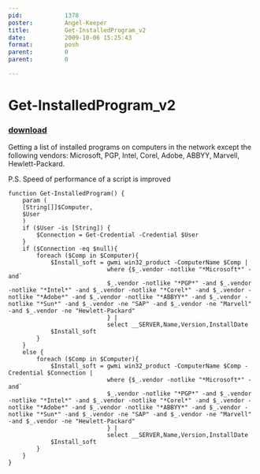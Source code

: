 ```yaml
---
pid:            1378
poster:         Angel-Keeper
title:          Get-InstalledProgram_v2
date:           2009-10-06 15:25:43
format:         posh
parent:         0
parent:         0

---
```


# Get-InstalledProgram_v2

### [download](1378.ps1)

Getting a list of installed programs on computers in the network except the following vendors:
Microsoft, PGP, Intel, Corel, Adobe, ABBYY, Marvell, Hewlett-Packard.

P.S. Speed of performance of a script is improved

```posh
function Get-InstalledProgram() {
	param (
	[String[]]$Computer,
	$User
	)
	if ($User -is [String]) {
		$Connection = Get-Credential -Credential $User
	}
	if ($Connection -eq $null){
		foreach ($Comp in $Computer){
			$Install_soft = gwmi win32_product -ComputerName $Comp | 
							where {$_.vendor -notlike "*Microsoft*" -and`
							$_.vendor -notlike "*PGP*" -and $_.vendor -notlike "*Intel*" -and $_.vendor -notlike "*Corel*" -and $_.vendor -notlike "*Adobe*" -and $_.vendor -notlike "*ABBYY*" -and $_.vendor -notlike "*Sun*" -and $_.vendor -ne "SAP" -and $_.vendor -ne "Marvell" -and $_.vendor -ne "Hewlett-Packard"
							} |
	 						select __SERVER,Name,Version,InstallDate
			$Install_soft
		}
	}
	else {
		foreach ($Comp in $Computer){
			$Install_soft = gwmi win32_product -ComputerName $Comp -Credential $Connection | 
							where {$_.vendor -notlike "*Microsoft*" -and`
							$_.vendor -notlike "*PGP*" -and $_.vendor -notlike "*Intel*" -and $_.vendor -notlike "*Corel*" -and $_.vendor -notlike "*Adobe*" -and $_.vendor -notlike "*ABBYY*" -and $_.vendor -notlike "*Sun*" -and $_.vendor -ne "SAP" -and $_.vendor -ne "Marvell" -and $_.vendor -ne "Hewlett-Packard"
							} |
	 						select __SERVER,Name,Version,InstallDate
			$Install_soft
		}
	}
}
```
